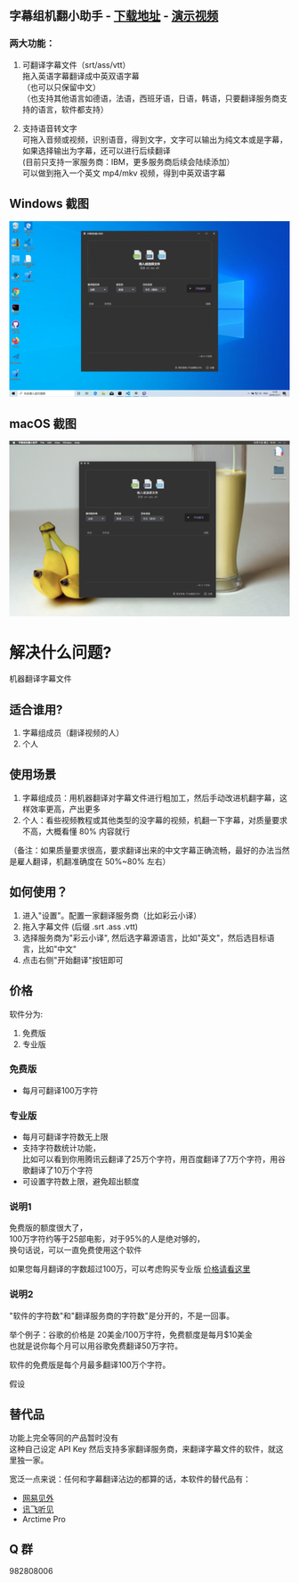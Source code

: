 ## 字幕组机翻小助手 - [下载地址](https://github.com/1c7/Translate-Subtitle-File/releases) - [演示视频](https://www.bilibili.com/video/av82675511/)

### 两大功能：
1. 可翻译字幕文件（srt/ass/vtt）    
拖入英语字幕翻译成中英双语字幕     
（也可以只保留中文）      
（也支持其他语言如德语，法语，西班牙语，日语，韩语，只要翻译服务商支持的语言，软件都支持）    

1. 支持语音转文字          
可拖入音频或视频，识别语音，得到文字，文字可以输出为纯文本或是字幕，      
如果选择输出为字幕，还可以进行后续翻译        
(目前只支持一家服务商：IBM，更多服务商后续会陆续添加）     
可以做到拖入一个英文 mp4/mkv 视频，得到中英双语字幕      

## Windows 截图
<img src="./image/win.jpg">

## macOS 截图
<img src="./image/mac.jpg">

# 解决什么问题?
机器翻译字幕文件

## 适合谁用?
1. 字幕组成员（翻译视频的人）
2. 个人

## 使用场景
1. 字幕组成员：用机器翻译对字幕文件进行粗加工，然后手动改进机翻字幕，这样效率更高，产出更多
2. 个人：看些视频教程或其他类型的没字幕的视频，机翻一下字幕，对质量要求不高，大概看懂 80% 内容就行     

（备注：如果质量要求很高，要求翻译出来的中文字幕正确流畅，最好的办法当然是雇人翻译，机翻准确度在 50%~80% 左右）   

## 如何使用？
1. 进入"设置"。配置一家翻译服务商（比如彩云小译） 
1. 拖入字幕文件 (后缀 .srt .ass .vtt)
2. 选择服务商为"彩云小译", 然后选字幕源语言，比如"英文"，然后选目标语言，比如"中文"
3. 点击右侧"开始翻译"按钮即可

## 价格
软件分为:
1. 免费版
2. 专业版

### 免费版
* 每月可翻译100万字符          
  
### 专业版
* 每月可翻译字符数无上限
* 支持字符数统计功能，  
比如可以看到你用腾讯云翻译了25万个字符，用百度翻译了7万个字符，用谷歌翻译了10万个字符
* 可设置字符数上限，避免超出额度
       
### 说明1
免费版的额度很大了，   
100万字符约等于25部电影，对于95%的人是绝对够的，   
换句话说，可以一直免费使用这个软件             

如果您每月翻译的字数超过100万，可以考虑购买专业版
[价格请看这里](https://mianbaoduo.com/o/bread/YZ6Vmps=)

### 说明2
"软件的字符数"和"翻译服务商的字符数"是分开的，不是一回事。    

举个例子：谷歌的价格是 20美金/100万字符，免费额度是每月$10美金       
也就是说你每个月可以用谷歌免费翻译50万字符。  

软件的免费版是每个月最多翻译100万个字符。

假设


## 替代品
功能上完全等同的产品暂时没有    
这种自己设定 API Key 然后支持多家翻译服务商，来翻译字幕文件的软件，就这里独一家。    

宽泛一点来说：任何和字幕翻译沾边的都算的话，本软件的替代品有：  

* [网易见外](https://sight.netease.com/)
* [讯飞听见](https://www.iflyrec.com/)
* Arctime Pro

## Q 群 
982808006

<!--
### 推荐工作流
1. 调整时间轴（此时只有英文字幕）
2. 用这个工具翻译
3. 翻译后得到的中文字幕，会加到文件后面（vtt格式除外）
  （打开 Aegisub 你会看到中文都在后半部分）此时可以按住 `Shift` 键，鼠标点击 第一行中文字幕 和 最后一行中文字幕，这就选中了所有中文字幕，然后可以修改 Style
（这样中文和英文的字幕样式就不一样了，你可以把中文调大字体，英文调小字体。或不同颜色等）
4. 继续人工翻译即可
-->
